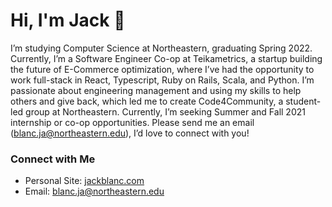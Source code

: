 # Hi, I'm Jack 👋

I’m studying Computer Science at Northeastern, graduating Spring 2022. Currently, I’m a Software Engineer Co-op at Teikametrics, a startup building the future of E-Commerce optimization, where I’ve had the opportunity to work full-stack in React, Typescript, Ruby on Rails, Scala, and Python. I’m passionate about engineering management and using my skills to help others and give back, which led me to create Code4Community, a student-led group at Northeastern. Currently, I’m seeking Summer and Fall 2021 internship or co-op opportunities. Please send me an email (blanc.ja@northeastern.edu), I’d love to connect with you!

### Connect with Me

* Personal Site: [jackblanc.com](https://jackblanc.com)
* Email: blanc.ja@northeastern.edu